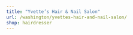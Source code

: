 ```yaml
---
title: "Yvette’s Hair & Nail Salon"
url: /washington/yvettes-hair-and-nail-salon/
shop: hairdresser
---
```


